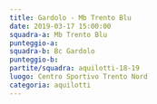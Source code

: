 ```yaml
---
title: Gardolo - Mb Trento Blu
date: 2019-03-17 15:00:00
squadra-a: Mb Trento Blu
punteggio-a: 
squadra-b: Bc Gardolo
punteggio-b: 
partite/squadra: aquilotti-18-19
luogo: Centro Sportivo Trento Nord
categoria: aquilotti
---
```

